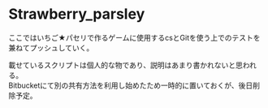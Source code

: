 # Strawberry_parsley
ここではいちご★パセリで作るゲームに使用するcsとGitを使う上でのテストを兼ねてプッシュしていく。  
  
  載せているスクリプトは個人的な物であり、説明はあまり書かれないと思われる。  
Bitbucketにて別の共有方法を利用し始めたため一時的に置いておくが、後日削除予定。
